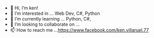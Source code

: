 - 👋 Hi, I’m ken! 
- 👀 I’m interested in ... Web Dev, C#, Python
- 🌱 I’m currently learning ... Python, C#, 
- 💞️ I’m looking to collaborate on ...
- 📫 How to reach me ...https://www.facebook.com/ken.villaruel.77

<!---
chikening/chikening is a ✨ special ✨ repository because its `README.md` (this file) appears on your GitHub profile.
You can click the Preview link to take a look at your changes.
--->
